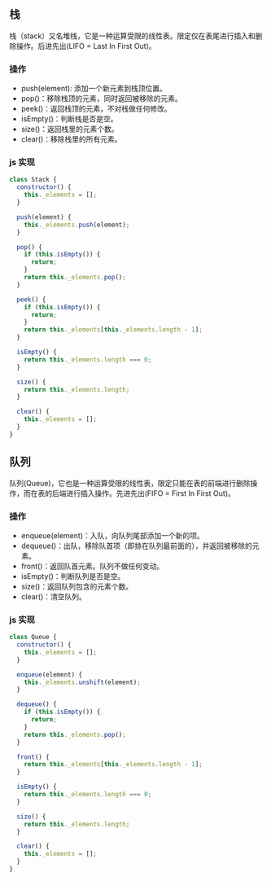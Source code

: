 ## 栈

栈（stack）又名堆栈，它是一种运算受限的线性表。限定仅在表尾进行插入和删除操作。后进先出(LIFO = Last In First Out)。

### 操作

- push(element): 添加一个新元素到栈顶位置。
- pop()：移除栈顶的元素，同时返回被移除的元素。
- peek()：返回栈顶的元素，不对栈做任何修改。
- isEmpty()：判断栈是否是空。
- size()：返回栈里的元素个数。
- clear()：移除栈里的所有元素。

### js 实现

```js
class Stack {
  constructor() {
    this._elements = [];
  }

  push(element) {
    this._elements.push(element);
  }

  pop() {
    if (this.isEmpty()) {
      return;
    }
    return this._elements.pop();
  }

  peek() {
    if (this.isEmpty()) {
      return;
    }
    return this._elements[this._elements.length - 1];
  }

  isEmpty() {
    return this._elements.length === 0;
  }

  size() {
    return this._elements.length;
  }

  clear() {
    this._elements = [];
  }
}
```

## 队列

队列(Queue)，它也是一种运算受限的线性表，限定只能在表的前端进行删除操作，而在表的后端进行插入操作。先进先出(FIFO = First In First Out)。

### 操作

- enqueue(element)：入队，向队列尾部添加一个新的项。
- dequeue()：出队，移除队首项（即排在队列最前面的），并返回被移除的元素。
- front()：返回队首元素。队列不做任何变动。
- isEmpty()：判断队列是否是空。
- size()：返回队列包含的元素个数。
- clear()：清空队列。

### js 实现

```js
class Queue {
  constructor() {
    this._elements = [];
  }

  enqueue(element) {
    this._elements.unshift(element);
  }

  dequeue() {
    if (this.isEmpty()) {
      return;
    }
    return this._elements.pop();
  }

  front() {
    return this._elements[this._elements.length - 1];
  }

  isEmpty() {
    return this._elements.length === 0;
  }

  size() {
    return this._elements.length;
  }

  clear() {
    this._elements = [];
  }
}
```
